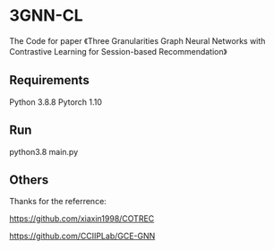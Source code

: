 # 3GNN-CL
The Code for paper 《Three Granularities Graph Neural Networks with Contrastive Learning for Session-based Recommendation》

## Requirements
Python 3.8.8
Pytorch 1.10

## Run
python3.8 main.py

## Others
Thanks for the referrence:

https://github.com/xiaxin1998/COTREC

https://github.com/CCIIPLab/GCE-GNN

